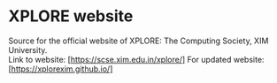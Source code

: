 # XPLORE website
Source for the official website of XPLORE: The Computing Society, XIM University.  
Link to website: [https://scse.xim.edu.in/xplore/]
For updated website: [https://xplorexim.github.io/]
